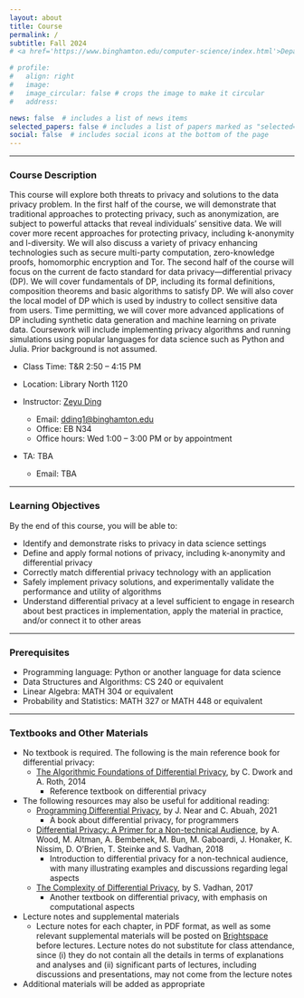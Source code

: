 ```yaml
---
layout: about
title: Course
permalink: /
subtitle: Fall 2024
# <a href='https://www.binghamton.edu/computer-science/index.html'>Department of Computer Science</a>. Address. Contacts. Moto. Etc. https://www.binghamton.edu/watson/ https://www.binghamton.edu/watson/ https://www.binghamton.edu/watson/

# profile:
#   align: right
#   image:
#   image_circular: false # crops the image to make it circular
#   address:

news: false  # includes a list of news items
selected_papers: false # includes a list of papers marked as "selected={true}"
social: false  # includes social icons at the bottom of the page
---
```


---

### Course Description

This course will explore both threats to privacy and solutions to the data privacy problem. In the first half of the course, we will demonstrate that traditional approaches to protecting privacy, such as anonymization, are subject to powerful attacks that reveal individuals’ sensitive data. We will cover more recent approaches for protecting privacy, including k-anonymity and l-diversity. We will also discuss a variety of privacy enhancing technologies such as secure multi-party computation, zero-knowledge proofs, homomorphic encryption and Tor. The second half of the course will focus on the current de facto standard for data privacy—differential privacy (DP). We will cover fundamentals of DP, including its formal definitions, composition theorems and basic algorithms to satisfy DP. We will also cover the local model of DP which is used by industry to collect sensitive data from users. Time permitting, we will cover more advanced applications of DP including synthetic data generation and machine learning on private data. Coursework will include implementing privacy algorithms and running simulations using popular languages for data science such as Python and Julia. Prior background is not assumed.



* Class Time: T&R 2:50 – 4:15 PM
* Location: Library North 1120
* Instructor: [Zeyu Ding](https://zeyuding.com)
  * Email: dding1@binghamton.edu	  
  * Office: EB N34
  * Office hours: Wed 1:00 – 3:00 PM or by appointment

* TA: TBA
  * Email:  TBA


---

### Learning Objectives

By the end of this course, you will be able to:
* Identify and demonstrate risks to privacy in data science settings
* Define and apply formal notions of privacy, including k-anonymity and differential privacy
* Correctly match differential privacy technology with an application
* Safely implement privacy solutions, and experimentally validate the performance and utility of algorithms
* Understand differential privacy at a level sufficient to engage in research about best practices in implementation, apply the material in practice, and/or connect it to other areas

---

### Prerequisites

* Programming language: Python or another language for data science
* Data Structures and Algorithms: CS 240 or equivalent
* Linear Algebra: MATH 304 or equivalent
* Probability and Statistics: MATH 327 or MATH 448 or equivalent


---

### Textbooks and Other Materials

* No textbook is required. The following is the main reference book for differential privacy: 
    * [The Algorithmic Foundations of Differential Privacy](https://www.cis.upenn.edu/~aaroth/Papers/privacybook.pdf), by C. Dwork and A. Roth, 2014
        * Reference textbook on differential privacy
* The following resources may also be useful for additional reading:
    * [Programming Differential Privacy](https://programming-dp.com/), by J. Near and C. Abuah, 2021
        * A book about differential privacy, for programmers
    * [Differential Privacy: A Primer for a Non-technical Audience](https://salil.seas.harvard.edu/files/salil/files/differential_privacy_primer_nontechnical_audience.pdf), by A. Wood, M. Altman, A. Bembenek, M. Bun, M. Gaboardi, J. Honaker, K. Nissim, D. O’Brien, T. Steinke and S. Vadhan,  2018
        * Introduction to differential privacy for a non-technical audience, with many illustrating examples and discussions regarding legal aspects
    * [The Complexity of Differential Privacy](https://privacytools.seas.harvard.edu/files/privacytools/files/complexityprivacy_1.pdf), by S. Vadhan, 2017
        * Another textbook on differential privacy, with emphasis on computational aspects
* Lecture notes and supplemental materials
    * Lecture notes for each chapter, in PDF format, as well as some relevant supplemental materials will be posted on [Brightspace](https://brightspace.binghamton.edu/) before lectures. Lecture notes do not substitute for class attendance, since (i) they do not contain all the details in terms of explanations and analyses and (ii) significant parts of lectures, including discussions and presentations, may not come from the lecture notes
* Additional materials will be added as appropriate


